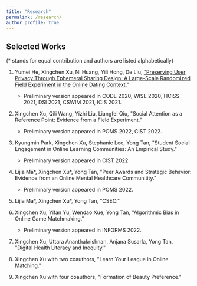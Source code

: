 ```yaml
---
title: "Research"
permalink: /research/
author_profile: true
---
```


## Selected Works
(\* stands for equal contribution and authors are listed alphabetically)

1. Yumei He, Xingchen Xu, Ni Huang, Yili Hong, De Liu, ["Preserving User Privacy Through Ephemeral Sharing Design: A Large-Scale Randomized Field Experiment in the Online Dating Context."](https://papers.ssrn.com/sol3/papers.cfm?abstract_id=3740782)
    - Preliminary version appeared in CODE 2020, WISE 2020, HCISS 2021, DSI 2021, CSWIM 2021, ICIS 2021.

2. Xingchen Xu, Qili Wang, Yizhi Liu, Liangfei Qiu, "Social Attention as a Reference Point: Evidence from a Field Experiment."
    - Preliminary version appeared in POMS 2022, CIST 2022.

3. Kyungmin Park, Xingchen Xu, Stephanie Lee, Yong Tan, "Student Social Engagement in Online Learning Communities: An Empirical Study."
    - Preliminary version appeared in CIST 2022.

4. Lijia Ma\*, Xingchen Xu\*, Yong Tan, "Peer Awards and Strategic Behavior: Evidence from an Online Mental Healthcare Communitity."
    - Preliminary version appeared in POMS 2022.

5. Lijia Ma\*, Xingchen Xu\*, Yong Tan, "CSEO."

6. Xingchen Xu, Yifan Yu, Wendao Xue, Yong Tan, "Algorithmic Bias in Online Game Matchmaking."
    - Preliminary version appeared in INFORMS 2022.

7. Xingchen Xu, Uttara Ananthakrishnan, Anjana Susarla, Yong Tan, "Digital Health Literacy and Inequity."

8. Xingchen Xu with two coauthors, "Learn Your League in Online Matching."

9. Xingchen Xu with four coauthors, "Formation of Beauty Preference."
